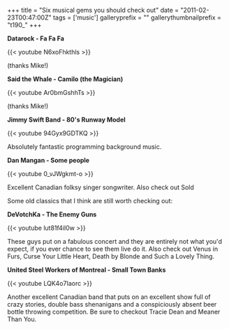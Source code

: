 +++
title = "Six musical gems you should check out"
date = "2011-02-23T00:47:00Z"
tags = ['music']
galleryprefix = ""
gallerythumbnailprefix = "t190_"
+++

**Datarock - Fa Fa Fa**



{{< youtube N6xoFhkthls >}}

(thanks Mike!)



**Said the Whale - Camilo (the Magician)**

{{< youtube Ar0bmGshhTs >}}

(thanks Mike!)



**Jimmy Swift Band - 80's Runway Model**

{{< youtube 94Gyx9GDTKQ >}}

Absolutely fantastic programming background music.



**Dan Mangan - Some people**

{{< youtube 0_vJWgkmt-o >}}

Excellent Canadian folksy singer songwriter. Also check out Sold



Some old classics that I think are still worth checking out:

**DeVotchKa - The Enemy Guns**

{{< youtube lut81f4iI0w >}}

These guys put on a fabulous concert and they are entirely not what you'd
expect, if you ever chance to see them live do it. Also check out Venus in
Furs, Curse Your Little Heart, Death by Blonde and Such a Lovely Thing.



**United Steel Workers of Montreal - Small Town Banks**

{{< youtube LQK4o7Iaorc >}}

Another excellent Canadian band that puts on an excellent show full of crazy
stories, double bass shenanigans and a conspiciously absent beer bottle
throwing competition. Be sure to checkout Tracie Dean and Meaner Than You.

